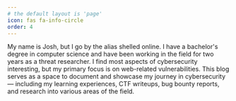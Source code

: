 ```yaml
---
# the default layout is 'page'
icon: fas fa-info-circle
order: 4
---
```


My name is Josh, but I go by the alias shelled online. I have a bachelor's degree in computer science and have been working in the field for two years as a threat researcher. I find most aspects of cybersecurity interesting, but my primary focus is on web-related vulnerabilities. This blog serves as a space to document and showcase my journey in cybersecurity — including my learning experiences, CTF writeups, bug bounty reports, and research into various areas of the field.
